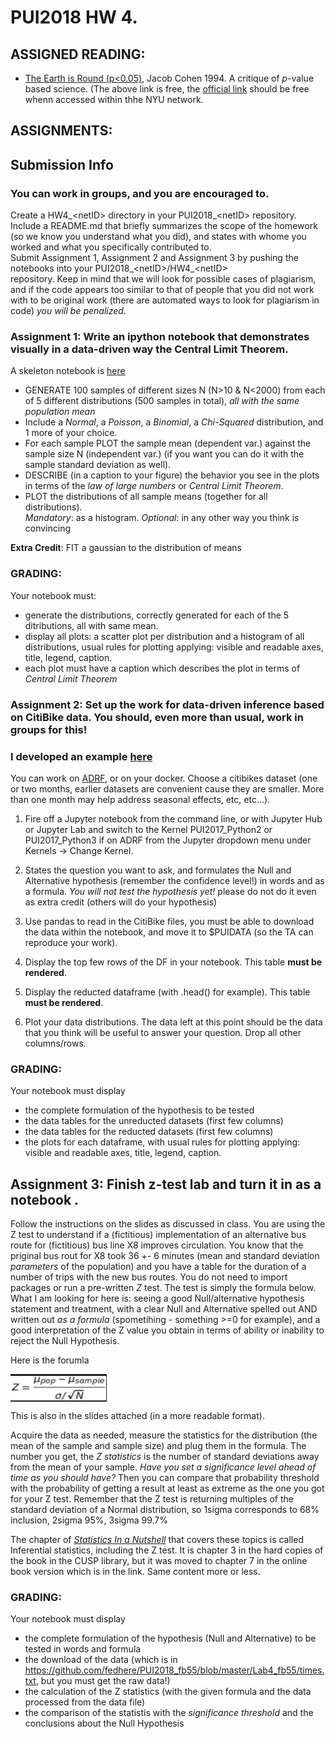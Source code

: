 # PUI2018 HW 4.

## ASSIGNED READING:

- [The Earth is Round (p<0.05)](https://www.researchgate.net/profile/Andrew_Marshall13/post/Are_likelihood-based_approaches_to_statistical_modelling_REALLY_removing_the_arbitrary_problem_of_95_significance/attachment/59e33c7d4cde2617ef83d882/AS%3A549676011458560%401508064381495/download/Cohen1994_TheEarthIsRound_AmPsych.pdf), Jacob Cohen 1994. A critique of _p_-value based science. 
(The above link is free, the [official link](http://psycnet.apa.org/fulltext/1995-12080-001.html) should be free whenn accessed within thhe NYU network.

## ASSIGNMENTS:

## Submission Info
### You can work in groups, and you are encouraged to. 
Create a HW4\_\<netID> directory in your PUI2018\_\<netID> repository. 
Include a README.md that briefly summarizes the scope of the homework (so we know you understand what you did), 
and states with whome you worked and what you specifically contributed to.  
Submit Assignment 1, Assignment 2 and Assignment 3 by pushing the notebooks into your PUI2018\_\<netID>/HW4\_\<netID>  
repository.  Keep in mind that we will look for possible cases of plagiarism, 
and if the code appears too similar to that of people that you did not work with to be original work 
(there are automated ways to look for plagiarism in code) *you will be penalized*. 


### Assignment 1: Write an ipython notebook that demonstrates visually in a data-driven way the Central Limit Theorem. 
A skeleton notebook is [here](https://github.com/fedhere/PUI2018_fb55/blob/master/HW4_fb55/Assignment1.ipynb)

- GENERATE  100 samples of different sizes N (N>10 & N<2000) from each of 5 different distributions (500 samples in total), _all with the same population mean_
- Include a _Normal_, a _Poisson_, a _Binomial_, a _Chi-Squared_ distribution, and 1 more of your choice.    
- For each sample PLOT the sample mean (dependent var.) against the sample size N (independent var.) (if you want you can do it with the sample standard deviation as well). 
- DESCRIBE (in a caption to your figure) the behavior you see in the plots in terms of the _law of large numbers_ or _Central Limit Theorem_.
- PLOT the distributions of all sample means (together for all distributions).  
  _Mandatory_: as a histogram. 
  _Optional_: in any other way you think is convincing
 
__Extra Credit__: FIT a gaussian to the distribution of means            

### GRADING: 

Your notebook must: 
- generate the distributions, correctly generated for each of the 5 ditributions, all with same mean.
- display all plots: a scatter plot per distribution and a histogram of all distributions, usual rules for plotting applying: visible and readable axes, title, legend, caption. 
- each plot must have a caption which describes the plot in terms of _Central Limit Theorem_


### Assignment 2: Set up the work for data-driven inference based on CitiBike data. You should, even more than usual, work in groups for this!

### I developed an example [here](https://github.com/fedhere/PUI2018_fb55/blob/master/HW4_fb55/citibikes_gender.ipynb)

  
You can work on [ADRF](http://cusp.adrf.cloud/), or on your docker. 
Choose a citibikes dataset (one or two months, earlier datasets are convenient cause they are smaller. More than one month may help address seasonal effects, etc, etc...).

1. Fire off a Jupyter notebook from the command line, or with Jupyter Hub or Jupyter Lab and switch to the Kernel PUI2017_Python2 or PUI2017_Python3 if on ADRF from the Jupyter dropdown menu under Kernels -> Change Kernel.

2. States the question you want to ask, and formulates the Null and Alternative hypothesis (remember the confidence level!) in words and as a formula. 
*You will not test the hypothesis yet!* please do not do it even as extra credit (others will do your hypothesis)
3. Use pandas to read in the CitiBike files, you must be able to download the data within the notebook, and move it to $PUIDATA (so the TA can reproduce your work). 
3. Display the top few rows of the DF in your notebook. This table __must be rendered__.
5. Display the reducted dataframe (with .head() for example). This table __must be rendered__.
6. Plot your data distributions. The data left at this point should be the data that you think will be useful to answer your question. Drop all other columns/rows.

### GRADING: 

Your notebook must display
- the complete formulation of the hypothesis to be tested
- the data tables for the unreducted datasets (first few columns)
- the data tables for the reducted datasets (first few columns)
- the plots for each dataframe, with usual rules for plotting applying: visible and readable axes, title, legend, caption. 

## Assignment 3: Finish z-test lab and turn it in as a notebook .

Follow the instructions on the slides as discussed in class. You are using the Z test to understand if a (fictitious) implementation of an alternative bus route for (fictitious) bus line X8 improves circulation. You know that the priginal bus rout for X8 took 36 +- 6 minutes (mean and standard deviation _parameters_ of the population) and you have a table for the duration of a number of trips with the new bus routes. You do not need to import packages or run a pre-written _Z_ test. The test is simply the formula below. What I am looking for here is: seeing a good Null/alternative hypothesis statement and treatment, with a clear Null and Alternative spelled out AND written out _as a formula_ (spometihing - something >=0 for example), and a good interpretation of the Z value you obtain in terms of ability or inability to reject the Null Hypothesis.

Here is the forumla

<img src="Screen Shot 2018-09-26 at 1.14.09 PM.png" align="center" border="0" alt="Z = \frac{\mu_{pop} - \mu_{sample}}{\sigma / \sqrt{N}}" width="154" height="44"/>

This is also in the slides attached (in a more readable format).

Acquire the data as needed, measure the statistics for the distribution (the mean of the sample and sample size) and plug them in the formula. The number you get, the _Z statistics_ is the number of standard deviations away from the mean of your sample. _Have you set a significance level ahead of time as you should have?_ Then you can compare that probability threshold with the probability of getting a result at least as extreme as the one you got for your Z test. Remember that the Z test is returning multiples of the standard deviation of a Normal distribution, so 1sigma corresponds to 68% inclusion, 2sigma 95%, 3sigma 99.7%


The chapter of [_Statistics In a Nutshell_](https://theswissbay.ch/pdf/Gentoomen%20Library/Maths/Statistics/OReilly.Statistics.in.a.Nutshell.A.Desktop.Quick.Reference.Aug.2008.pdf) that covers these topics is called Inferential statistics, including the Z test. 
It is chapter 3 in the hard copies of the book in the CUSP library, 
but it was moved to chapter 7 in the online book version which is in the link. Same content more or less.


### GRADING: 

Your notebook must display
- the complete formulation of the hypothesis (Null and Alternative) to be tested in words and formula
- the download of the data (which is in https://github.com/fedhere/PUI2018_fb55/blob/master/Lab4_fb55/times.txt, but you must get the raw data!)
- the calculation of the Z statistics (with the given formula and the data processed from the data file)
- the comparison of the statistis with the _significance threshold_ and the conclusions about the Null Hypothesis


